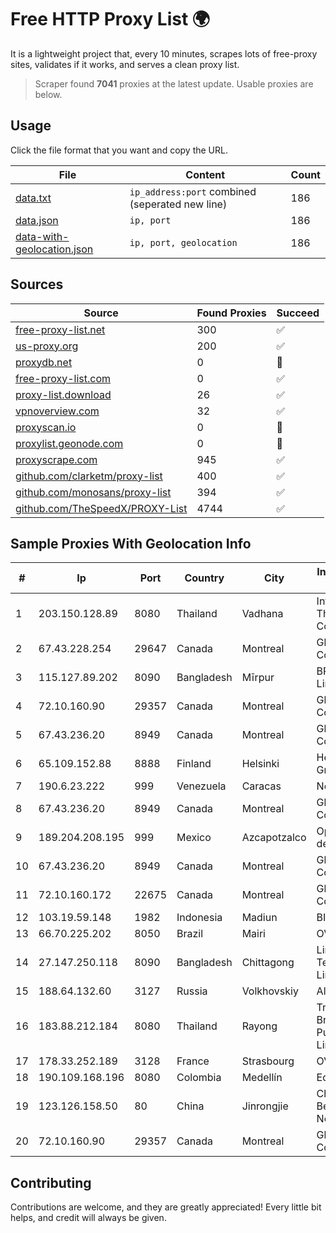 
# Free HTTP Proxy List 🌍

It is a lightweight project that, every 10 minutes, scrapes lots of free-proxy sites, validates if it works, and serves a clean proxy list.


> Scraper found **7041** proxies at the latest update. Usable proxies are below.

## Usage

Click the file format that you want and copy the URL.


|File|Content|Count|
|----|-------|-----|
|[data.txt](https://raw.githubusercontent.com/themiralay/Proxy-List-World/master/data.txt)|`ip_address:port` combined (seperated new line)|186|
|[data.json](https://raw.githubusercontent.com/themiralay/Proxy-List-World/master/data.json)|`ip, port`|186|
|[data-with-geolocation.json](https://raw.githubusercontent.com/themiralay/Proxy-List-World/master/data-with-geolocation.json)|`ip, port, geolocation`|186|

## Sources

|Source|Found Proxies|Succeed|
|------|-------------|-------|
|[free-proxy-list.net](https://free-proxy-list.net)|300|✅|
|[us-proxy.org](https://www.us-proxy.org)|200|✅|
|[proxydb.net](http://proxydb.net)|0|🚫|
|[free-proxy-list.com](https://free-proxy-list.com/?page=&port=&type%5B%5D=http&type%5B%5D=https&up_time=0&search=Search)|0|✅|
|[proxy-list.download](https://www.proxy-list.download/HTTP)|26|✅|
|[vpnoverview.com](https://vpnoverview.com/privacy/anonymous-browsing/free-proxy-servers)|32|✅|
|[proxyscan.io](https://www.proxyscan.io)|0|🚫|
|[proxylist.geonode.com](https://proxylist.geonode.com/api/proxy-list?limit=300&page=1&sort_by=lastChecked&sort_type=desc&protocols=http,https)|0|🚫|
|[proxyscrape.com](https://api.proxyscrape.com/v2/?request=displayproxies&protocol=http&timeout=10000&country=all&ssl=all&anonymity=all)|945|✅|
|[github.com/clarketm/proxy-list](https://raw.githubusercontent.com/clarketm/proxy-list/master/proxy-list-raw.txt)|400|✅|
|[github.com/monosans/proxy-list](https://raw.githubusercontent.com/monosans/proxy-list/main/proxies/http.txt)|394|✅|
|[github.com/TheSpeedX/PROXY-List](https://raw.githubusercontent.com/TheSpeedX/PROXY-List/master/http.txt)|4744|✅|


## Sample Proxies With Geolocation Info

|#|Ip|Port|Country|City|Internet Service Provider|
|-|--|----|-------|----|-------------------------|
|1|203.150.128.89|8080|Thailand|Vadhana|Internet Thailand Company Ltd|
|2|67.43.228.254|29647|Canada|Montreal|GloboTech Communications|
|3|115.127.89.202|8090|Bangladesh|Mīrpur|BRACNet Limited|
|4|72.10.160.90|29357|Canada|Montreal|GloboTech Communications|
|5|67.43.236.20|8949|Canada|Montreal|GloboTech Communications|
|6|65.109.152.88|8888|Finland|Helsinki|Hetzner Online GmbH|
|7|190.6.23.222|999|Venezuela|Caracas|Net Uno|
|8|67.43.236.20|8949|Canada|Montreal|GloboTech Communications|
|9|189.204.208.195|999|Mexico|Azcapotzalco|Operbes, S.A. de C.V.|
|10|67.43.236.20|8949|Canada|Montreal|GloboTech Communications|
|11|72.10.160.172|22675|Canada|Montreal|GloboTech Communications|
|12|103.19.59.148|1982|Indonesia|Madiun|BITSNET|
|13|66.70.225.202|8050|Brazil|Mairi|OVH Hosting|
|14|27.147.250.118|8090|Bangladesh|Chittagong|Link3 Technologies Limited|
|15|188.64.132.60|3127|Russia|Volkhovskiy|Alfacom|
|16|183.88.212.184|8080|Thailand|Rayong|Triple T Broadband Public Company Limited|
|17|178.33.252.189|3128|France|Strasbourg|OVH SAS|
|18|190.109.168.196|8080|Colombia|Medellín|Edatel S.a. E.S.P|
|19|123.126.158.50|80|China|Jinrongjie|China Unicom Beijing Province Network|
|20|72.10.160.90|29357|Canada|Montreal|GloboTech Communications|



## Contributing

Contributions are welcome, and they are greatly appreciated! Every
little bit helps, and credit will always be given.

